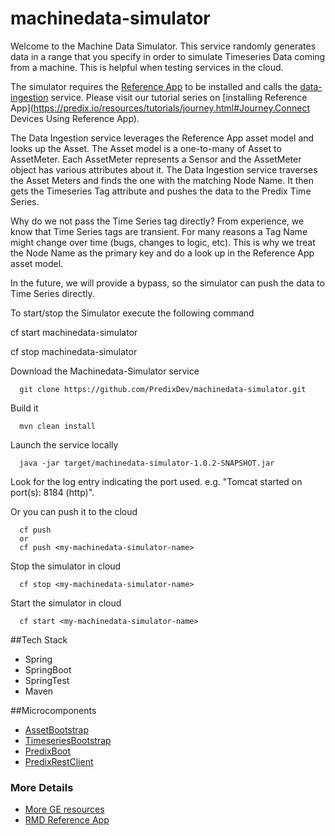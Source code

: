 machinedata-simulator
=====================

Welcome to the Machine Data Simulator.  This service randomly generates data in a range that you specify in order to simulate Timeseries Data coming from a machine.  This is helpful when testing services in the cloud.

The simulator requires the [Reference App](https://github.com/PredixDev/predix-rmd-ref-app) to be installed and calls the [data-ingestion](https://github.com/PredixDev/dataingestion-service) service.   Please visit our tutorial series on [installing Reference App](https://predix.io/resources/tutorials/journey.html#Journey.Connect Devices Using Reference App).

The Data Ingestion service leverages the Reference App asset model and looks up the Asset.  The Asset model is a one-to-many of Asset to AssetMeter.  Each AssetMeter represents a Sensor and the AssetMeter object has various attributes about it.  The Data Ingestion service traverses the Asset Meters and finds the one with the matching Node Name. It then gets the Timeseries Tag attribute and pushes the data to the Predix Time Series.

Why do we not pass the Time Series tag directly?  From experience, we know that Time Series tags are transient.  For many reasons a Tag Name might change over time (bugs, changes to logic, etc). This is why we treat the Node Name as the primary key and do a look up in the Reference App asset model.  

In the future, we will provide a bypass, so the simulator can push the data to Time Series directly.


To start/stop the Simulator execute the following command

cf start machinedata-simulator

cf stop machinedata-simulator

Download the Machinedata-Simulator service

      git clone https://github.com/PredixDev/machinedata-simulator.git

Build it

      mvn clean install

Launch the service locally

      java -jar target/machinedata-simulator-1.0.2-SNAPSHOT.jar
      
Look for the log entry indicating the port used.  e.g. "Tomcat started on port(s): 8184 (http)".  

Or you can push it to the cloud

      cf push 
      or
      cf push <my-machinedata-simulator-name>
      
Stop the simulator in cloud

      cf stop <my-machinedata-simulator-name>
      
Start the simulator in cloud

      cf start <my-machinedata-simulator-name>


##Tech Stack
- Spring
- SpringBoot
- SpringTest
- Maven

##Microcomponents
- [AssetBootstrap](https://github.com/predixdev/asset-bootstrap)
- [TimeseriesBootstrap](https://github.com/predixdev/timeseries-bootstrap)
- [PredixBoot](https://github.com/predixdev/predix-boot)
- [PredixRestClient](https://github.com/predixdev/predix-boot)

### More Details
* [More GE resources](http://github.com/predixdev/predix-rmd-ref-app/docs/resources.md)
* [RMD Reference App](http://github.com/predixdev/predix-rmd-ref-app)
